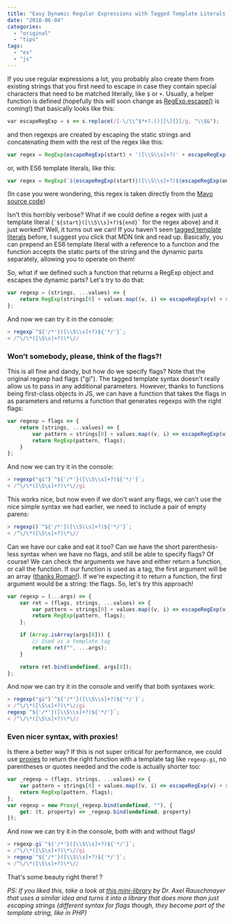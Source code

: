 ```yaml
---
title: "Easy Dynamic Regular Expressions with Tagged Template Literals and Proxies"
date: "2018-06-04"
categories:
  - "original"
  - "tips"
tags:
  - "es"
  - "js"
---
```


If you use regular expressions a lot, you probably also create them from existing strings that you first need to escape in case they contain special characters that need to be matched literally, like `$` or `+`. Usually, a helper function is defined (hopefully this will soon change as [RegExp.escape()](https://github.com/benjamingr/RegExp.escape/) is coming!) that basically looks like this:

```js
var escapeRegExp = s => s.replace(/[-\/\\^$*+?.()|[\]{}]/g, "\\$&");
```

and then regexps are created by escaping the static strings and concatenating them with the rest of the regex like this:

```js
var regex = RegExp(escapeRegExp(start) + '([\\S\\s]+?)' + escapeRegExp(end), "gi")
```

or, with ES6 template literals, like this:

```js
var regex = RegExp(`${escapeRegExp(start)}([\\S\\s]+?)${escapeRegExp(end)}`, "gi")
```

(In case you were wondering, this regex is taken directly from the [Mavo source code](https://github.com/mavoweb/mavo/blob/master/src/expression.js#L48))

Isn't this horribly verbose? What if we could define a regex with just a template literal (`` `${start}([\\S\\s]+?)${end}` `` for the regex above) and it just worked? Well, it turns out we can! If you haven't seen [tagged template literals](https://developer.mozilla.org/en-US/docs/Web/JavaScript/Reference/Template_literals#Tagged_templates) before, I suggest you click that MDN link and read up. Basically, you can prepend an ES6 template literal with a reference to a function and the function accepts the static parts of the string and the dynamic parts separately, allowing you to operate on them!

So, what if we defined such a function that returns a RegExp object and escapes the dynamic parts? Let's try to do that:

```js
var regexp = (strings, ...values) => {
	return RegExp(strings[0] + values.map((v, i) => escapeRegExp(v) + strings[i+1]).join(""))
};
```

And now we can try it in the console:

```js
> regexp`^${'/*'}([\\S\\s]+?)${'*/'}`;
< /^\/\*([\S\s]+?)\*\//
```

### Won’t somebody, please, think of the flags?!

This is all fine and dandy, but how do we specify flags? Note that the original regexp had flags ("gi"). The tagged template syntax doesn't really allow us to pass in any additional parameters. However, thanks to functions being first-class objects in JS, we can have a function that takes the flags in as parameters and returns a function that generates regexps with the right flags:

```js
var regexp = flags => {
	return (strings, ...values) => {
		var pattern = strings[0] + values.map((v, i) => escapeRegExp(v) + strings[i+1]).join("")
		return RegExp(pattern, flags);
	}
};
```

And now we can try it in the console:

```js
> regexp("gi")`^${'/*'}([\\S\\s]+?)${'*/'}`;
< /^\/\*([\S\s]+?)\*\//gi
```

This works nice, but now even if we don't want any flags, we can't use the nice simple syntax we had earlier, we need to include a pair of empty parens:

```js
> regexp()`^${'/*'}([\\S\\s]+?)${'*/'}`;
< /^\/\*([\S\s]+?)\*\//
```

Can we have our cake and eat it too? Can we have the short parenthesis-less syntax when we have no flags, and still be able to specify flags? Of course! We can check the arguments we have and either return a function, or call the function. If our function is used as a tag, the first argument will be an array ([thanks Roman!](http://lea.verou.me/2018/06/easy-dynamic-regular-expressions-with-tagged-template-literals-and-proxies/#comment-3930513790)). If we're expecting it to return a function, the first argument would be a string: the flags. So, let's try this approach!

```js
var regexp = (...args) => {
	var ret = (flags, strings, ...values) => {
		var pattern = strings[0] + values.map((v, i) => escapeRegExp(v) + strings[i+1]).join("");
		return RegExp(pattern, flags);
	};

	if (Array.isArray(args[0])) {
		// Used as a template tag
		return ret("", ...args);
	}

	return ret.bind(undefined, args[0]);
};
```

And now we can try it in the console and verify that both syntaxes work:

```js
> regexp("gi")`^${'/*'}([\\S\\s]+?)${'*/'}`;
< /^\/\*([\S\s]+?)\*\//gi
regexp`^${'/*'}([\\S\\s]+?)${'*/'}`;
< /^\/\*([\S\s]+?)\*\//
```

### Even nicer syntax, with proxies!

Is there a better way? If this is not super critical for performance, we could use [proxies](https://developer.mozilla.org/en-US/docs/Web/JavaScript/Reference/Global_Objects/Proxy) to return the right function with a template tag like `regexp.gi`, no parentheses or quotes needed and the code is actually shorter too:

```js
var _regexp = (flags, strings, ...values) => {
	var pattern = strings[0] + values.map((v, i) => escapeRegExp(v) + strings[i+1]).join("");
	return RegExp(pattern, flags);
};
var regexp = new Proxy(_regexp.bind(undefined, ""), {
	get: (t, property) => _regexp.bind(undefined, property)
});
```

And now we can try it in the console, both with and without flags!

```js
> regexp.gi`^${'/*'}([\\S\\s]+?)${'*/'}`;
< /^\/\*([\S\s]+?)\*\//gi
> regexp`^${'/*'}([\\S\\s]+?)${'*/'}`;
< /^\/\*([\S\s]+?)\*\//
```

That's some beauty right there! ?

_PS: If you liked this, take a look at [this mini-library](http://2ality.com/2017/07/re-template-tag.html) by Dr. Axel Rauschmayer that uses a similar idea and turns it into a library that does more than just escaping strings (different syntax for flags though, they become part of the template string, like in PHP)_
